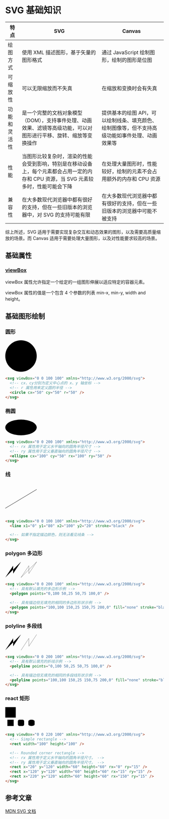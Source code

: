 # SVG 基础知识

| 特点         | SVG                                                                                                                                  | Canvas                                                                                         |
| ------------ | ------------------------------------------------------------------------------------------------------------------------------------ | ---------------------------------------------------------------------------------------------- |
| 绘图方式     | 使用 XML 描述图形，基于矢量的图形格式                                                                                                | 通过 JavaScript 绘制图形，绘制的图形是位图                                                     |
| 可缩放性     | 可以无限缩放而不失真                                                                                                                 | 在缩放和变换时会有失真                                                                         |
| 功能和灵活性 | 是一个完整的文档对象模型（DOM），支持事件处理、动画效果、滤镜等高级功能，可以对图形进行平移、旋转、缩放等变换操作                    | 提供基本的绘图 API，可以绘制线条、填充颜色、绘制图像等，但不支持高级功能如事件处理、动画效果等 |
| 性能         | 当图形比较复杂时，渲染的性能会受到影响，特别是在移动设备上，每个元素都会占用一定的内存和 CPU 资源，当 SVG 元素较多时，性能可能会下降 | 在处理大量图形时，性能较好，绘制的元素不会占用额外的内存和 CPU 资源                            |
| 兼容性       | 在大多数现代浏览器中都有很好的支持，但在一些旧版本的浏览器中，对 SVG 的支持可能有限                                                  | 在大多数现代浏览器中都有很好的支持，但在一些旧版本的浏览器中可能不被支持                       |

综上所述，SVG 适用于需要实现复杂交互和动态效果的图形，以及需要高质量缩放的场景。而 Canvas 适用于需要处理大量图形，以及对性能要求较高的场景。

## 基础属性

### [viewBox](https://developer.mozilla.org/zh-CN/docs/Web/SVG/Attribute/viewBox)

viewBox 属性允许指定一个给定的一组图形伸展以适应特定的容器元素。

viewBox 属性的值是一个包含 4 个参数的列表 min-x, min-y, width and height。

## 基础图形绘制

### 圆形

<div style="width:100px;margin:10px 0">
<svg viewBox="0 0 100 100" xmlns="http://www.w3.org/2000/svg">
  <circle cx="50" cy="50" r="50" />
</svg>
</div>

```html
<svg viewBox="0 0 100 100" xmlns="http://www.w3.org/2000/svg">
  <!-- cx、cy分别为定义中心点的 x、y 轴坐标 -->
  <!-- r 属性用来定义圆的半径 -->
  <circle cx="50" cy="50" r="50" />
</svg>
```

### 椭圆

<div style="width:100px;margin:10px 0">
<svg viewBox="0 0 200 100" xmlns="http://www.w3.org/2000/svg">
  <ellipse cx="100" cy="50" rx="100" ry="50" />
</svg>
</div>

```html
<svg viewBox="0 0 200 100" xmlns="http://www.w3.org/2000/svg">
  <!-- rx 属性用于定义水平轴向的圆角半径尺寸 -->
  <!-- ry 属性用于定义垂直轴向的圆角半径尺寸 -->
  <ellipse cx="100" cy="50" rx="100" ry="50" />
</svg>
```

### 线

<div style="width:100px;margin:10px 0">
<svg viewBox="0 0 100 100" xmlns="http://www.w3.org/2000/svg">
  <line x1="0" y1="80" x2="100" y2="20" stroke="black" />

  <!-- 如果不指定描边颜色，则无法看见线条 -->
</svg>

</div>

```html
<svg viewBox="0 0 100 100" xmlns="http://www.w3.org/2000/svg">
  <line x1="0" y1="80" x2="100" y2="20" stroke="black" />

  <!-- 如果不指定描边颜色，则无法看见线条 -->
</svg>
```

### polygon 多边形

<div style="width:100px;margin:10px 0">
<svg viewBox="0 0 200 100" xmlns="http://www.w3.org/2000/svg">
  <!-- 具有默认填充的多边形示例 -->
  <polygon points="0,100 50,25 50,75 100,0" />

  <!-- 具有描边但无填充的相同的多边形形状示例 -->
  <polygon points="100,100 150,25 150,75 200,0" fill="none" stroke="black" />
</svg>

</div>

```html
<svg viewBox="0 0 200 100" xmlns="http://www.w3.org/2000/svg">
  <!-- 具有默认填充的多边形示例 -->
  <polygon points="0,100 50,25 50,75 100,0" />

  <!-- 具有描边但无填充的相同的多边形形状示例 -->
  <polygon points="100,100 150,25 150,75 200,0" fill="none" stroke="black" />
</svg>
```

### polyline 多段线

<div style="width:100px;margin:10px 0">
<svg viewBox="0 0 200 100" xmlns="http://www.w3.org/2000/svg">
  <!-- 具有默认填充的折线示例 -->
  <polyline points="0,100 50,25 50,75 100,0" />

  <!-- 具有描边但无填充的相同的多段线形状示例 -->
  <polyline points="100,100 150,25 150,75 200,0" fill="none" stroke="black" />
</svg>
</div>

```html
<svg viewBox="0 0 200 100" xmlns="http://www.w3.org/2000/svg">
  <!-- 具有默认填充的折线示例 -->
  <polyline points="0,100 50,25 50,75 100,0" />

  <!-- 具有描边但无填充的相同的多段线形状示例 -->
  <polyline points="100,100 150,25 150,75 200,0" fill="none" stroke="black" />
</svg>
```

### react 矩形

<div style="width:100px;margin:10px 0">
<svg viewBox="0 0 300 200" xmlns="http://www.w3.org/2000/svg">
  <!-- Simple rectangle -->
  <rect width="100" height="100" />

  <!-- Rounded corner rectangle -->
  <rect x="20" y="120" width="60" height="60" rx="0" ry="15" />
  <rect x="120" y="120" width="60" height="60" rx="15" ry="15" />
  <rect x="220" y="120" width="60" height="60" rx="150" ry="15" />
</svg>
</div>

```html
<svg viewBox="0 0 220 100" xmlns="http://www.w3.org/2000/svg">
  <!-- Simple rectangle -->
  <rect width="100" height="100" />

  <!-- Rounded corner rectangle -->
  <!-- rx 属性用于定义水平轴向的圆角半径尺寸。 -->
  <!-- ry 属性用于定义垂直轴向的圆角半径尺寸。 -->
  <rect x="20" y="120" width="60" height="60" rx="0" ry="15" />
  <rect x="120" y="120" width="60" height="60" rx="15" ry="15" />
  <rect x="220" y="120" width="60" height="60" rx="150" ry="15" />
</svg>
```

## 参考文章

[MDN SVG 文档](https://developer.mozilla.org/zh-CN/docs/Web/SVG/Element)
